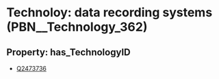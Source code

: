 # Technoloy: __data recording systems__ (PBN__Technology_362)

## Property: has_TechnologyID

* [Q2473736](Q2473736)

